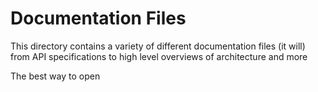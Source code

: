 # Documentation Files

This directory contains a variety of different documentation files (it will) from API specifications to high level overviews of architecture and more

The best way to open 
